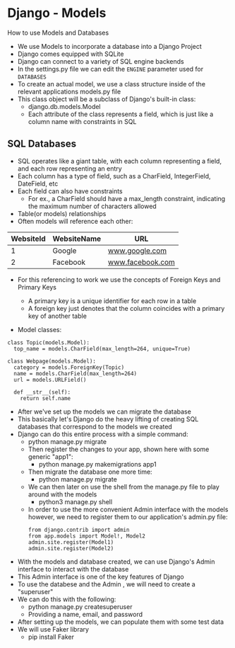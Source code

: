 # Django - Models

How to use Models and Databases

- We use Models to incorporate a database into a Django Project
- Django comes equipped with SQLite
- Django can connect to a variety of SQL engine backends
- In the settings.py file we can edit the `ENGINE` parameter used for `DATABASES`
- To create an actual model, we use a class structure inside of the relevant applications models.py file
- This class object will be a subclass of Django's built-in class:
  - django.db.models.Model
  - Each attribute of the class represents a field, which is just like a column name with constraints in SQL

## SQL Databases

- SQL operates like a giant table, with each column representing a field, and each row representing an entry
- Each column has a type of field, such as a CharField, IntegerField, DateField, etc
- Each field can also have constraints
  - For ex., a CharField should have a max_length constraint, indicating the maximum number of characters allowed
- Table(or models) relationships
- Often models will reference each other:

| WebsiteId | WebsiteName | URL              |
| --------- | ----------- | ---------------- |
| 1         | Google      | www.google.com   |
| 2         | Facebook    | www.facebook.com |

- For this referencing to work we use the concepts of Foreign Keys and Primary Keys

  - A primary key is a unique identifier for each row in a table
  - A foreign key just denotes that the column coincides with a primary key of another table

- Model classes:

```
class Topic(models.Model):
  top_name = models.CharField(max_length=264, unique=True)

class Webpage(models.Model):
  category = models.ForeignKey(Topic)
  name = models.CharField(max_length=264)
  url = models.URLField()

  def __str__(self):
    return self.name
```

- After we've set up the models we can migrate the database
- This basically let's Django do the heavy lifting of creating SQL databases that correspond to the models we created
- Django can do this entire process with a simple command:
  - python manage.py migrate
  - Then register the changes to your app, shown here with some generic "app1":
    - python manage.py makemigrations app1
  - Then migrate the database one more time:
    - python manage.py migrate
  - We can then later on use the shell from the manage.py file to play around with the models
    - python3 manage.py shell
  - In order to use the more convenient Admin interface with the models however, we need to register them to our application's admin.py file:
    ```
    from django.contrib import admin
    from app.models import Model!, Model2
    admin.site.register(Model1)
    admin.site.register(Model2)
    ```
- With the models and database created, we can use Django's Admin interface to interact with the database
- This Admin interface is one of the key features of Django
- To use the databese and the Admin , we will need to create a "superuser"
- We can do this with the following:
  - python manage.py createsuperuser
  - Providing a name, email, and password
- After setting up the models, we can populate them with some test data
- We will use Faker library
  - pip install Faker
